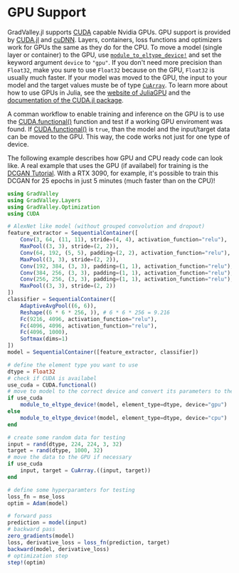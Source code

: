 # GPU Support

GradValley.jl supports [CUDA](https://github.com/JuliaGPU/CUDA.jl) capable Nvidia GPUs. GPU support is provided by [CUDA.jl]([CUDA](https://github.com/JuliaGPU/CUDA.jl)) and [cuDNN](https://github.com/JuliaGPU/CUDA.jl/tree/master/lib/cudnn).
Layers, containers, loss functions and optimizers work for GPUs the same as they do for the CPU. 
To move a model (single layer or container) to the GPU, use [`module_to_eltype_device!`](@ref) and set the keyword argument `device` to `"gpu"`. If you don't need more precision than `Float32`, 
make you sure to use `Float32` because on the GPU, `Float32` is usually much faster. If your model was moved to the GPU, the input to your model and the target values muste be of type [`CuArray`](https://cuda.juliagpu.org/stable/usage/overview/#The-CuArray-type).
To learn more about how to use GPUs in Julia, see the [website of JuliaGPU](https://juliagpu.org/) and the [documentation of the CUDA.jl package](https://cuda.juliagpu.org/stable/).

A comman workflow to enable training and inference on the GPU is to use the [CUDA.functional()](https://cuda.juliagpu.org/stable/api/essentials/#Initialization) function and test if a working GPU enviroment was found.
If [CUDA.functional()](https://cuda.juliagpu.org/stable/api/essentials/#Initialization) is `true`, than the model and the input/target data can be moved to the GPU. This way, the code works not just for one type of device.

The following example describes how GPU and CPU ready code can look like. 
A real example that uses the GPU (if availabel) for training is the [DCGAN Tutorial](). With a RTX 3090, for example, it's possible to train this DCGAN for 25 epochs in just 5 minutes (much faster than on the CPU)!

```julia
using GradValley
using GradValley.Layers
using GradValley.Optimization
using CUDA

# AlexNet like model (without grouped convolution and dropout)
feature_extractor = SequentialContainer([
    Conv(3, 64, (11, 11), stride=(4, 4), activation_function="relu"),
    MaxPool((3, 3), stride=(2, 2)),
    Conv(64, 192, (5, 5), padding=(2, 2), activation_function="relu"),
    MaxPool((3, 3), stride=(2, 2)),
    Conv(192, 384, (3, 3), padding=(1, 1), activation_function="relu"),
    Conv(384, 256, (3, 3), padding=(1, 1), activation_function="relu"),
    Conv(256, 256, (3, 3), padding=(1, 1), activation_function="relu"),
    MaxPool((3, 3), stride=(2, 2))
])
classifier = SequentialContainer([
    AdaptiveAvgPool((6, 6)),
    Reshape((6 * 6 * 256, )), # 6 * 6 * 256 = 9.216
    Fc(9216, 4096, activation_function="relu"),
    Fc(4096, 4096, activation_function="relu"),
    Fc(4096, 1000),
    Softmax(dims=1)
])
model = SequentialContainer([feature_extractor, classifier])

# define the element type you want to use 
dtype = Float32
# check if CUDA is availabel
use_cuda = CUDA.functional()
# move to model to the correct device and convert its parameters to the specified dtype
if use_cuda
    module_to_eltype_device!(model, element_type=dtype, device="gpu")
else    
    module_to_eltype_device!(model, element_type=dtype, device="cpu")
end

# create some random data for testing
input = rand(dtype, 224, 224, 3, 32)
target = rand(dtype, 1000, 32)
# move the data to the GPU if necessary
if use_cuda
    input, target = CuArray.((input, target))
end

# define some hyperparamters for testing
loss_fn = mse_loss
optim = Adam(model)

# forward pass
prediction = model(input)
# backward pass
zero_gradients(model)
loss, derivative_loss = loss_fn(prediction, target)
backward(model, derivative_loss)
# optimization step
step!(optim)

```